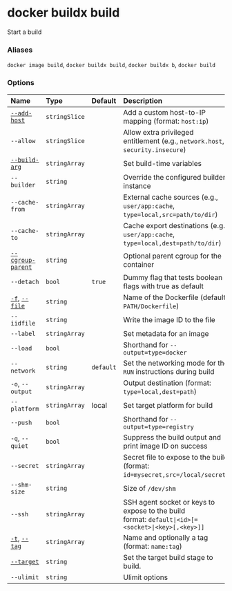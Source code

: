 # docker buildx build

<!---MARKER_GEN_START-->
Start a build

### Aliases

`docker image build`, `docker buildx build`, `docker buildx b`, `docker build`

### Options

| Name                                                                                                                                                                                         | Type          | Default   | Description                                                                                          |
|:---------------------------------------------------------------------------------------------------------------------------------------------------------------------------------------------|:--------------|:----------|:-----------------------------------------------------------------------------------------------------|
| [`--add-host`](https://docs.docker.com/engine/reference/commandline/build/#add-entries-to-container-hosts-file---add-host)                                                                   | `stringSlice` |           | Add a custom host-to-IP mapping (format: `host:ip`)                                                  |
| `--allow`                                                                                                                                                                                    | `stringSlice` |           | Allow extra privileged entitlement (e.g., `network.host`, `security.insecure`)                       |
| [`--build-arg`](https://docs.docker.com/engine/reference/commandline/build/#set-build-time-variables---build-arg)                                                                            | `stringArray` |           | Set build-time variables                                                                             |
| `--builder`                                                                                                                                                                                  | `string`      |           | Override the configured builder instance                                                             |
| `--cache-from`                                                                                                                                                                               | `stringArray` |           | External cache sources (e.g., `user/app:cache`, `type=local,src=path/to/dir`)                        |
| `--cache-to`                                                                                                                                                                                 | `stringArray` |           | Cache export destinations (e.g., `user/app:cache`, `type=local,dest=path/to/dir`)                    |
| [`--cgroup-parent`](https://docs.docker.com/engine/reference/commandline/build/#use-a-custom-parent-cgroup---cgroup-parent)                                                                  | `string`      |           | Optional parent cgroup for the container                                                             |
| `--detach`                                                                                                                                                                                   | `bool`        | `true`    | Dummy flag that tests boolean flags with true as default                                             |
| [`-f`](https://docs.docker.com/engine/reference/commandline/build/#specify-a-dockerfile--f), [`--file`](https://docs.docker.com/engine/reference/commandline/build/#specify-a-dockerfile--f) | `string`      |           | Name of the Dockerfile (default: `PATH/Dockerfile`)                                                  |
| `--iidfile`                                                                                                                                                                                  | `string`      |           | Write the image ID to the file                                                                       |
| `--label`                                                                                                                                                                                    | `stringArray` |           | Set metadata for an image                                                                            |
| `--load`                                                                                                                                                                                     | `bool`        |           | Shorthand for `--output=type=docker`                                                                 |
| `--network`                                                                                                                                                                                  | `string`      | `default` | Set the networking mode for the `RUN` instructions during build                                      |
| `-o`, `--output`                                                                                                                                                                             | `stringArray` |           | Output destination (format: `type=local,dest=path`)                                                  |
| `--platform`                                                                                                                                                                                 | `stringArray` | local     | Set target platform for build                                                                        |
| `--push`                                                                                                                                                                                     | `bool`        |           | Shorthand for `--output=type=registry`                                                               |
| `-q`, `--quiet`                                                                                                                                                                              | `bool`        |           | Suppress the build output and print image ID on success                                              |
| `--secret`                                                                                                                                                                                   | `stringArray` |           | Secret file to expose to the build (format: `id=mysecret,src=/local/secret`)                         |
| `--shm-size`                                                                                                                                                                                 | `string`      |           | Size of `/dev/shm`                                                                                   |
| `--ssh`                                                                                                                                                                                      | `stringArray` |           | SSH agent socket or keys to expose to the build<br>format: `default\|<id>[=<socket>\|<key>[,<key>]]` |
| [`-t`](https://docs.docker.com/engine/reference/commandline/build/#tag-an-image--t), [`--tag`](https://docs.docker.com/engine/reference/commandline/build/#tag-an-image--t)                  | `stringArray` |           | Name and optionally a tag (format: `name:tag`)                                                       |
| [`--target`](https://docs.docker.com/engine/reference/commandline/build/#specifying-target-build-stage---target)                                                                             | `string`      |           | Set the target build stage to build.                                                                 |
| `--ulimit`                                                                                                                                                                                   | `string`      |           | Ulimit options                                                                                       |


<!---MARKER_GEN_END-->

